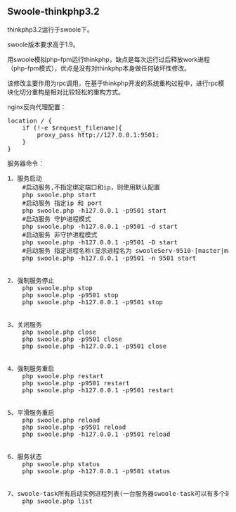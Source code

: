 ﻿Swoole-thinkphp3.2
----------
thinkphp3.2运行于swoole下。

swoole版本要求高于1.9。

用swoole模拟php-fpm运行thinkphp，缺点是每次运行过后释放work进程（php-fpm模式），优点是没有对thinkphp本身做任何破坏性修改。

该修改主要作用为rpc调用，在基于thinkphp开发的系统重构过程中，进行rpc模块化切分重构是相对比较轻松的重构方式。

nginx反向代理配置：

<pre>
location / {
    if (!-e $request_filename){
        proxy_pass http://127.0.0.1:9501;
    }
}
</pre>

服务器命令：

<pre>
1、服务启动
	#启动服务,不指定绑定端口和ip，则使用默认配置
	php swoole.php start 
	#启动服务 指定ip 和 port
	php swoole.php -h127.0.0.1 -p9501 start
	#启动服务 守护进程模式
	php swoole.php -h127.0.0.1 -p9501 -d start
	#启动服务 非守护进程模式
	php swoole.php -h127.0.0.1 -p9501 -D start
	#启动服务 指定进程名称(显示进程名为 swooleServ-9510-[master|manager|event|task]
	php swoole.php -h127.0.0.1 -p9501 -n 9501 start


2、强制服务停止
	php swoole.php stop
	php swoole.php -p9501 stop
	php swoole.php -h127.0.0.1 -p9501 stop


3、关闭服务
	php swoole.php close
	php swoole.php -p9501 close
	php swoole.php -h127.0.0.1 -p9501 close


4、强制服务重启
	php swoole.php restart
	php swoole.php -p9501 restart
	php swoole.php -h127.0.0.1 -p9501 restart


5、平滑服务重启
	php swoole.php reload
	php swoole.php -p9501 reload
	php swoole.php -h127.0.0.1 -p9501 reload


6、服务状态
	php swoole.php status
	php swoole.php -h127.0.0.1 -p9501 status


7、swoole-task所有启动实例进程列表(一台服务器swoole-task可以有多个端口绑定的实例)
	php swoole.php list



